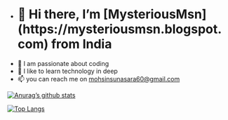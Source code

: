 - <h1>👋 Hi there, I’m [MysteriousMsn](https://mysteriousmsn.blogspot.com) from India</h4>
- 👀 I am passionate about coding
- 🌱 I like to learn technology in deep
- 📫 you can reach me on mohsinsunasara60@gmail.com


[![Anurag’s github stats](https://github-readme-stats.vercel.app/api?username=MysteriousMsn)](https://github.com/MysteriousMsn)

[![Top Langs](https://github-readme-stats.vercel.app/api/top-langs/?username=MysteriousMsn&layout=compact)](https://github.com/MysteriousMsn)
